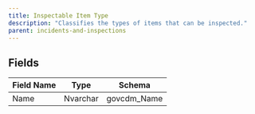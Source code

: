 ```yaml
---
title: Inspectable Item Type
description: "Classifies the types of items that can be inspected."
parent: incidents-and-inspections
---
```


## Fields

| Field Name | Type | Schema |
|------------|------|--------|
| Name | Nvarchar | govcdm_Name |

